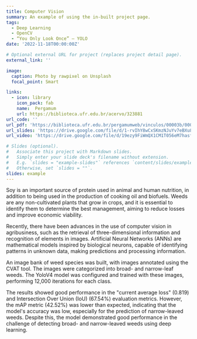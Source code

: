 ```yaml
---
title: Computer Vision
summary: An example of using the in-built project page.
tags:
  - Deep Learning
  - OpenCV
  - “You Only Look Once” – YOLO
date: '2022-11-18T00:00:00Z'

# Optional external URL for project (replaces project detail page).
external_link: ''

image:
  caption: Photo by rawpixel on Unsplash
  focal_point: Smart

links:
  - icon: library
    icon_pack: fab
    name:  Pergamum
    url: https://biblioteca.ufr.edu.br/acervo/323881
url_code: ''
url_pdf: 'https://biblioteca.ufr.edu.br/pergamumweb/vinculos/00003b/00003bf4.pdf'
url_slides: 'https://drive.google.com/file/d/1-rvIhY8wCxSKmzNJuYv7eBXu8F4z1-3K/view?usp=sharing'
url_video: 'https://drive.google.com/file/d/19ezy9FiWmQX1CM1T056eM7hasfjQM3ii/view?usp=sharing'

# Slides (optional).
#   Associate this project with Markdown slides.
#   Simply enter your slide deck's filename without extension.
#   E.g. `slides = "example-slides"` references `content/slides/example-slides.md`.
#   Otherwise, set `slides = ""`.
slides: example
---
```


Soy is an important source of protein used in animal and human nutrition, in addition to being used in the production of cooking oil and biofuels. Weeds are any non-cultivated plants that grow in crops, and it is essential to identify them to determine the best management, aiming to reduce losses and improve economic viability.

Recently, there have been advances in the use of computer vision in agribusiness, such as the retrieval of three-dimensional information and recognition of elements in images. Artificial Neural Networks (ANNs) are mathematical models inspired by biological neurons, capable of identifying patterns in unknown data, making predictions and processing information.

An image bank of weed species was built, with images annotated using the CVAT tool. The images were categorized into broad- and narrow-leaf weeds. The YoloV4 model was configured and trained with these images, performing 12,000 iterations for each class.

The results showed good performance in the "current average loss" (0.819) and Intersection Over Union (IoU) (67.54%) evaluation metrics. However, the mAP metric (42.52%) was lower than expected, indicating that the model's accuracy was low, especially for the prediction of narrow-leaved weeds. Despite this, the model demonstrated good performance in the challenge of detecting broad- and narrow-leaved weeds using deep learning.
